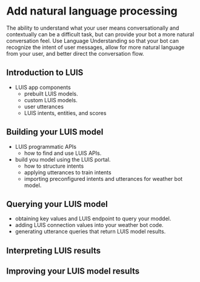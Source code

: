 # Add natural language processing
The ability to understand what your user means conversationally and contextually can be a difficult task, but can provide your bot a more natural conversation feel. Use Language Understanding so that your bot can recognize the intent of user messages, allow for more natural language from your user, and better direct the conversation flow.

## Introduction to LUIS
* LUIS app components
  - prebuilt LUIS models.
  - custom LUIS models.
  - user utterances
  - LUIS intents, entities, and scores
  
## Building your LUIS model
* LUIS programmatic APIs
  - how to find and use LUIS APIs.
* build you model using the LUIS portal.
  - how to structure intents
  - applying utterances to train intents
  - importing preconfigured intents and utterances for weather bot model.

## Querying your LUIS model
* obtaining key values and LUIS endpoint to query your moddel.
* adding LUIS connection values into your weather bot code.
* generating utterance queries that return LUIS model results.

## Interpreting LUIS results


## Improving your LUIS model results

  

  
